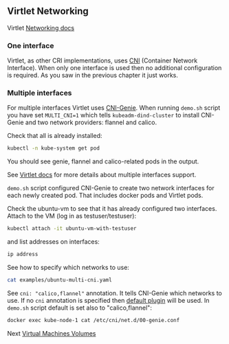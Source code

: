## Virtlet Networking

Virtlet [Networking docs](../../networking.md)

### One interface

Virtlet, as other CRI implementations, uses [CNI](https://github.com/containernetworking/cni) (Container Network Interface). When only one interface is used then no additional configuration is required.
As you saw in the previous chapter it just works.

### Multiple interfaces

For multiple interfaces Virtlet uses [CNI-Genie](https://github.com/Huawei-PaaS/CNI-Genie). When running `demo.sh` script you have set `MULTI_CNI=1` which tells `kubeadm-dind-cluster` to install CNI-Genie and two network providers: flannel and calico.

Check that all is already installed:

```bash
kubectl -n kube-system get pod
```

You should see genie, flannel and calico-related pods in the output.

See [Virtlet docs](../../multiple-interfaces.md) for more details about multiple interfaces support.

`demo.sh` script configured CNI-Genie to create two network interfaces for each newly created pod. That includes docker pods and Virtlet pods.

Check the ubuntu-vm to see that it has already configured two interfaces. Attach to the VM (log in as testuser/testuser):

```bash
kubectl attach -it ubuntu-vm-with-testuser
```

and list addresses on interfaces:

```bash
ip address
```

See how to specify which networks to use:

```bash
cat examples/ubuntu-multi-cni.yaml
```

See `cni: "calico,flannel"` annotation. It tells CNI-Genie which networks to use. If no `cni` annotation is specified then [default plugin](https://github.com/Huawei-PaaS/CNI-Genie/tree/master/docs/default-plugin) will be used.
In `demo.sh` script default is set also to "calico,flannel":

```bash
docker exec kube-node-1 cat /etc/cni/net.d/00-genie.conf
```

Next [Virtual Machines Volumes](volumes.md)
